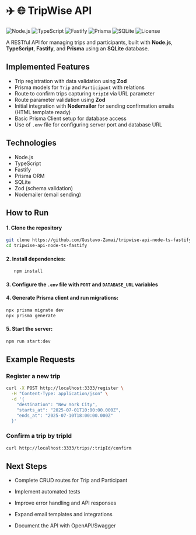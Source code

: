 # ✈️ 🌐 TripWise API

![Node.js](https://img.shields.io/badge/node.js-18.x-green?logo=node.js&style=flat)
![TypeScript](https://img.shields.io/badge/typescript-4.x-blue?logo=typescript&style=flat)
![Fastify](https://img.shields.io/badge/fastify-4.x-red?style=flat)
![Prisma](https://img.shields.io/badge/prisma-4.x-blue?style=flat)
![SQLite](https://img.shields.io/badge/sqlite-3.x-lightgrey?logo=sqlite&style=flat)
![License](https://img.shields.io/badge/license-MIT-brightgreen?style=flat)

A RESTful API for managing trips and participants, built with **Node.js**, **TypeScript**, **Fastify**, and **Prisma** using an **SQLite** database.

## Implemented Features

- Trip registration with data validation using **Zod**  
- Prisma models for `Trip` and `Participant` with relations  
- Route to confirm trips capturing `tripId` via URL parameter  
- Route parameter validation using **Zod**  
- Initial integration with **Nodemailer** for sending confirmation emails (HTML template ready)  
- Basic Prisma Client setup for database access  
- Use of `.env` file for configuring server port and database URL  

## Technologies

- Node.js  
- TypeScript  
- Fastify  
- Prisma ORM  
- SQLite  
- Zod (schema validation)  
- Nodemailer (email sending)  

## How to Run

#### 1. Clone the repository  
```bash
git clone https://github.com/Gustavo-Zamai/tripwise-api-node-ts-fastify.git
cd tripwise-api-node-ts-fastify
```
#### 2. Install dependencies:  
```bash
   npm install
```
#### 3. Configure the `.env` file with `PORT` and `DATABASE_URL` variables

#### 4. Generate Prisma client and run migrations:

```bash
npx prisma migrate dev
npx prisma generate
```
#### 5. Start the server:

```bash
npm run start:dev
```
## Example Requests
### Register a new trip
```bash
curl -X POST http://localhost:3333/register \
  -H "Content-Type: application/json" \
  -d '{
    "destination": "New York City",
    "starts_at": "2025-07-01T10:00:00.000Z",
    "ends_at": "2025-07-10T18:00:00.000Z"
  }'
```
### Confirm a trip by tripId
```bash
curl http://localhost:3333/trips/:tripId/confirm
```

## Next Steps
- Complete CRUD routes for Trip and Participant

- Implement automated tests
 
- Improve error handling and API responses
 
- Expand email templates and integrations
 
- Document the API with OpenAPI/Swagger
